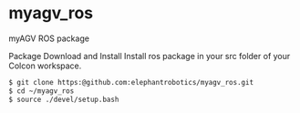 # myagv_ros
myAGV ROS package

Package Download and Install
Install ros package in your src folder of your Colcon workspace.

```bash
$ git clone https:@github.com:elephantrobotics/myagv_ros.git
$ cd ~/myagv_ros
$ source ./devel/setup.bash
```
